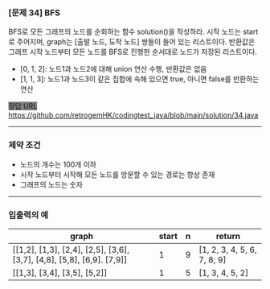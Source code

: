 ### [문제 34] BFS

BFS로 모든 그래프의 노드를 순회하는 함수 solution()을 작성하라. 시작 노드는 start로 주어지며, graph는 [출발 노드, 도착 노드] 쌍들이 들어 있는 리스트이다.
반환값은 그래프 시작 노드부터 모든 노드를 BFS로 진행한 순서대로 노드가 저장된 리스트이다.
- [0, 1, 2]: 노드1과 노드2에 대해 union 연산 수행, 반환값은 없음
- [1, 1, 3]: 노드1과 노드3이 같은 집합에 속해 있으면 true, 아니면 false를 반환하는 연산

<span style="background-color: gray">정답 URL</span> https://github.com/retrogemHK/codingtest_java/blob/main/solution/34.java

---
### 제약 조건
- 노드의 개수는 100개 이하
- 시작 노드부터 시작해 모든 노드를 방문할 수 있는 경로는 항상 존재
- 그래프의 노드는 숫자
---
### 입출력의 예
| graph                                                                  | start | n | return                      |
|------------------------------------------------------------------------|-------|---|-----------------------------|
| [[1,2], [1,3], [2,4], [2,5], [3,6], [3,7], [4,8], [5,8], [6,9]. [7,9]] | 1     | 9 | [1, 2, 3, 4, 5, 6, 7, 8, 9] |
| [[1,3], [3,4], [3,5], [5,2]]                                           | 1     | 5 | [1, 3, 4, 5, 2]             |
